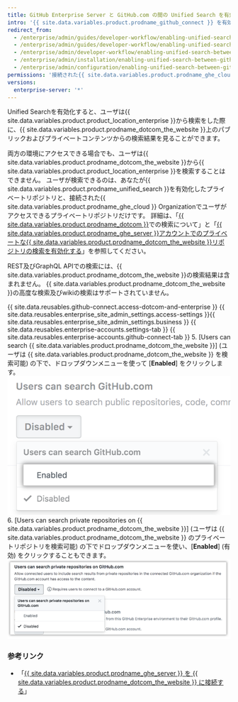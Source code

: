```yaml
---
title: GitHub Enterprise Server と GitHub.com の間の Unified Search を有効化する
intro: '{{ site.data.variables.product.prodname_github_connect }} を有効化すると、{{ site.data.variables.product.product_location_enterprise }} からの {{ site.data.variables.product.prodname_dotcom_the_website }} の検索を許可できます。'
redirect_from:
  - /enterprise/admin/guides/developer-workflow/enabling-unified-search-between-github-enterprise-and-github-com/
  - /enterprise/admin/guides/developer-workflow/enabling-unified-search-between-github-enterprise-server-and-github-com/
  - /enterprise/admin/developer-workflow/enabling-unified-search-between-github-enterprise-server-and-githubcom/
  - /enterprise/admin/installation/enabling-unified-search-between-github-enterprise-server-and-githubcom
  - /enterprise/admin/configuration/enabling-unified-search-between-github-enterprise-server-and-githubcom
permissions: '接続された{{ site.data.variables.product.prodname_ghe_cloud }}のOrganizationあるいはEnterpriseアカウントの所有者でもある{{ site.data.variables.product.prodname_ghe_server }}のサイト管理者は、{{ site.data.variables.product.prodname_ghe_server }}と{{ site.data.variables.product.prodname_dotcom_the_website }}間のUnified Searchを有効化できます。'
versions:
  enterprise-server: '*'
---
```


Unified Searchを有効化すると、ユーザは{{ site.data.variables.product.product_location_enterprise }}から検索をした際に、{{ site.data.variables.product.prodname_dotcom_the_website }}上のパブリックおよびプライベートコンテンツからの検索結果を見ることができます。

両方の環境にアクセスできる場合でも、ユーザは{{ site.data.variables.product.prodname_dotcom_the_website }}から{{ site.data.variables.product.product_location_enterprise }}を検索することはできません。 ユーザが検索できるのは、あなたが{{ site.data.variables.product.prodname_unified_search }}を有効化したプライベートリポジトリと、接続された{{ site.data.variables.product.prodname_ghe_cloud }} Organizationでユーザがアクセスできるプライベートリポジトリだけです。 詳細は、「[{{ site.data.variables.product.prodname_dotcom }}](/articles/about-searching-on-github/#searching-across-github-enterprise-and-githubcom-simultaneously)での検索について」と「[{{ site.data.variables.product.prodname_ghe_server }}アカウントでのプライベートな{{ site.data.variables.product.prodname_dotcom_the_website }}リポジトリの検索を有効化する](/articles/enabling-private-github-com-repository-search-in-your-github-enterprise-server-account)」を参照してください。

REST及びGraphQL APIでの検索には、{{ site.data.variables.product.prodname_dotcom_the_website }}の検索結果は含まれません。 {{ site.data.variables.product.prodname_dotcom_the_website }}の高度な検索及びwikiの検索はサポートされていません。

{{ site.data.reusables.github-connect.access-dotcom-and-enterprise }}
{{ site.data.reusables.enterprise_site_admin_settings.access-settings }}{{ site.data.reusables.enterprise_site_admin_settings.business }}
{{ site.data.reusables.enterprise-accounts.settings-tab }}
{{ site.data.reusables.enterprise-accounts.github-connect-tab }}
5. \[Users can search {{ site.data.variables.product.prodname_dotcom_the_website }}\] (ユーザは {{ site.data.variables.product.prodname_dotcom_the_website }} を検索可能) の下で、ドロップダウンメニューを使って [**Enabled**] をクリックします。 ![Enable search option in the [search GitHub.com] ドロップダウンメニューの [Enable search] オプション](/assets/images/enterprise/site-admin-settings/github-dotcom-enable-search.png)
6. \[Users can search private repositories on {{ site.data.variables.product.prodname_dotcom_the_website }}\] (ユーザは {{ site.data.variables.product.prodname_dotcom_the_website }} のプライベートリポジトリを検索可能) の下でドロップダウンメニューを使い、[**Enabled**] (有効) をクリックすることもできます。 ![[search GitHub.com] ドロップダウンメニューの [Enable private repositories search] オプション](/assets/images/enterprise/site-admin-settings/enable-private-search.png)

### 参考リンク

- 「[{{ site.data.variables.product.prodname_ghe_server }} を {{ site.data.variables.product.prodname_dotcom_the_website }} に接続する](/enterprise/admin/guides/developer-workflow/connecting-github-enterprise-server-to-github-com)」
